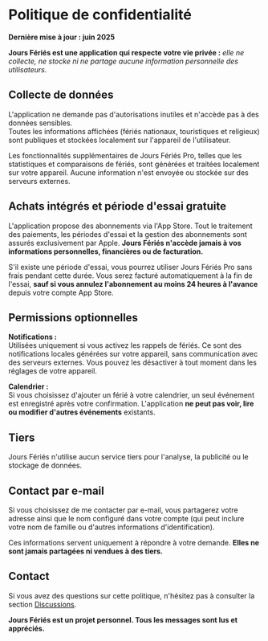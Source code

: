# Politique de confidentialité  
  
**Dernière mise à jour : juin 2025**  
  
**Jours Fériés est une application qui respecte votre vie privée :** *elle ne collecte, ne stocke ni ne partage aucune information personnelle des utilisateurs.*  
  
## Collecte de données  
  
L'application ne demande pas d'autorisations inutiles et n'accède pas à des données sensibles.  
Toutes les informations affichées (fériés nationaux, touristiques et religieux) sont publiques et stockées localement sur l'appareil de l'utilisateur.  
  
Les fonctionnalités supplémentaires de Jours Fériés Pro, telles que les statistiques et comparaisons de fériés, sont générées et traitées localement sur votre appareil. Aucune information n'est envoyée ou stockée sur des serveurs externes.  
  
## Achats intégrés et période d'essai gratuite  
  
L'application propose des abonnements via l'App Store. Tout le traitement des paiements, les périodes d'essai et la gestion des abonnements sont assurés exclusivement par Apple. **Jours Fériés n'accède jamais à vos informations personnelles, financières ou de facturation.**  
  
S'il existe une période d'essai, vous pourrez utiliser Jours Fériés Pro sans frais pendant cette durée. Vous serez facturé automatiquement à la fin de l'essai, **sauf si vous annulez l'abonnement au moins 24 heures à l'avance** depuis votre compte App Store.  
  
## Permissions optionnelles  
  
**Notifications :**  
Utilisées uniquement si vous activez les rappels de fériés. Ce sont des notifications locales générées sur votre appareil, sans communication avec des serveurs externes. Vous pouvez les désactiver à tout moment dans les réglages de votre appareil.  
  
**Calendrier :**  
Si vous choisissez d'ajouter un férié à votre calendrier, un seul événement est enregistré après votre confirmation. L'application **ne peut pas voir, lire ou modifier d'autres événements** existants.  
  
## Tiers  
  
Jours Fériés n'utilise aucun service tiers pour l'analyse, la publicité ou le stockage de données.  
  
## Contact par e-mail  
  
Si vous choisissez de me contacter par e-mail, vous partagerez votre adresse ainsi que le nom configuré dans votre compte (qui peut inclure votre nom de famille ou d'autres informations d'identification).  
  
Ces informations servent uniquement à répondre à votre demande. **Elles ne sont jamais partagées ni vendues à des tiers.**  
  
## Contact  
  
Si vous avez des questions sur cette politique, n'hésitez pas à consulter la section [Discussions](https://github.com/lucasditomase/feriados/discussions).  
  
**Jours Fériés est un projet personnel. Tous les messages sont lus et appréciés.**  
